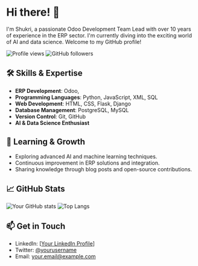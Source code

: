 # Hi there! 👋

I'm Shukri, a passionate Odoo Development Team Lead with over 10 years of experience in the ERP sector. I'm currently diving into the exciting world of AI and data science. Welcome to my GitHub profile!

![Profile views](https://komarev.com/ghpvc/?username=yourusername&color=blueviolet)
![GitHub followers](https://img.shields.io/github/followers/yourusername?label=Followers&style=social)

## 🛠️ Skills & Expertise

- **ERP Development**: Odoo,
- **Programming Languages**: Python, JavaScript, XML, SQL
- **Web Development**: HTML, CSS, Flask, Django
- **Database Management**: PostgreSQL, MySQL
- **Version Control**: Git, GitHub
- **AI & Data Science Enthusiast**

## 🌱 Learning & Growth

- Exploring advanced AI and machine learning techniques.
- Continuous improvement in ERP solutions and integration.
- Sharing knowledge through blog posts and open-source contributions.

## 📈 GitHub Stats

![Your GitHub stats](https://github-readme-stats.vercel.app/api?username=yourusername&show_icons=true&theme=radical)
![Top Langs](https://github-readme-stats.vercel.app/api/top-langs/?username=yourusername&layout=compact&theme=radical)

## 📫 Get in Touch

- LinkedIn: [[Your LinkedIn Profile](https://linkedin.com/in/shukri-alnajjar-6840b658)]
- Twitter: [@yourusername](https://twitter.com/shak88)
- Email: [your.email@example.com](mailto:shokre4@gmail.com)
